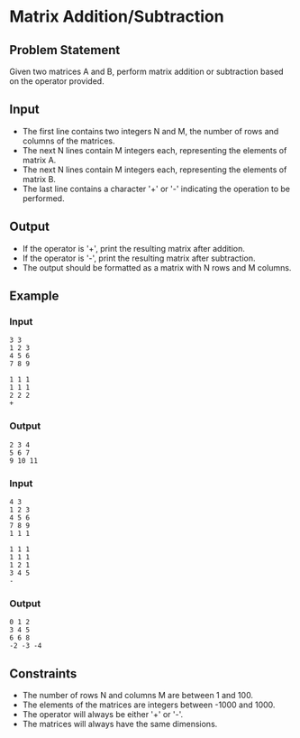 # Matrix Addition/Subtraction

## Problem Statement

Given two matrices A and B, perform matrix addition or subtraction based on the operator provided.

## Input

- The first line contains two integers N and M, the number of rows and columns of the matrices.
- The next N lines contain M integers each, representing the elements of matrix A.
- The next N lines contain M integers each, representing the elements of matrix B.
- The last line contains a character '+' or '-' indicating the operation to be performed.

## Output

- If the operator is '+', print the resulting matrix after addition.
- If the operator is '-', print the resulting matrix after subtraction.
- The output should be formatted as a matrix with N rows and M columns.

## Example

### Input

```
3 3
1 2 3
4 5 6
7 8 9

1 1 1
1 1 1
2 2 2
+
```

### Output

```
2 3 4
5 6 7
9 10 11
```

### Input

```
4 3
1 2 3
4 5 6
7 8 9
1 1 1

1 1 1
1 1 1
1 2 1
3 4 5
-
```

### Output

```
0 1 2
3 4 5
6 6 8
-2 -3 -4
```

## Constraints

- The number of rows N and columns M are between 1 and 100.
- The elements of the matrices are integers between -1000 and 1000.
- The operator will always be either '+' or '-'.
- The matrices will always have the same dimensions.
